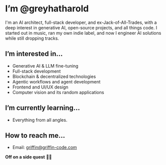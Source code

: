 # I’m @greyhatharold

I'm an AI architect, full-stack developer, and ex-Jack-of-All-Trades, with a deep interest in generative AI, open-source projects, and all things code. 
I started out in music, ran my own indie label, and now I engineer AI solutions while still dropping tracks.

## I’m interested in...
- Generative AI & LLM fine-tuning  
- Full-stack development
- Blockchain & decentralized technologies  
- Agentic workflows and agent development
- Frontend and UI/UX design
- Computer vision and its random applications

## I’m currently learning...
- Everything from all angles.

## How to reach me...
- Email: griffin@griffin-code.com
  
**Off on a side quest** 🚀🔥
